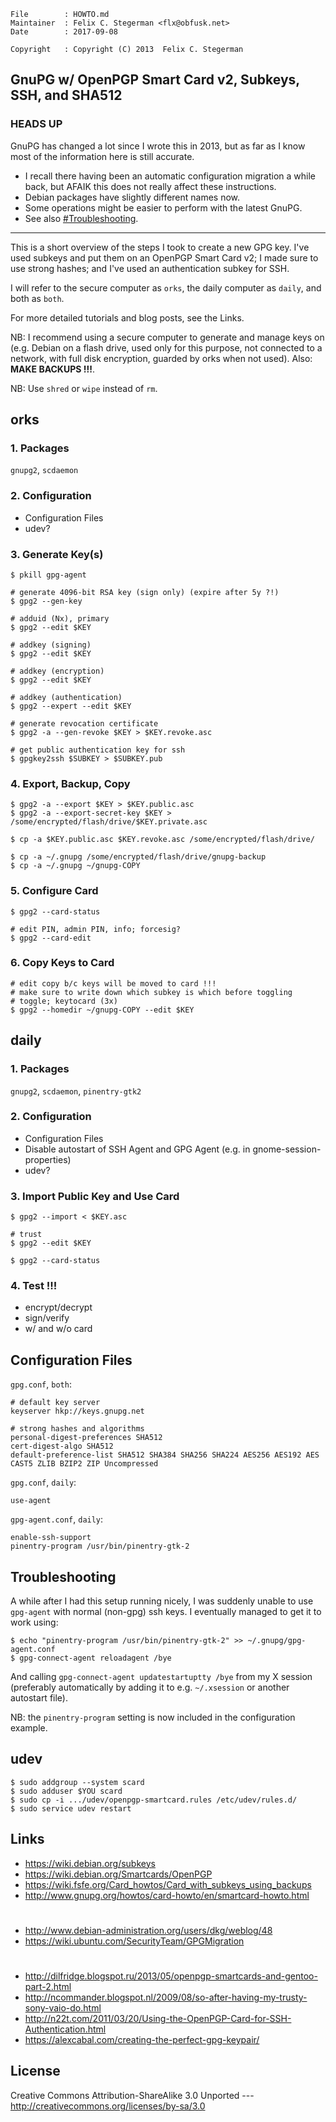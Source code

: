 <!-- {{{1 -->

    File        : HOWTO.md
    Maintainer  : Felix C. Stegerman <flx@obfusk.net>
    Date        : 2017-09-08

    Copyright   : Copyright (C) 2013  Felix C. Stegerman

<!-- }}}1 -->

## GnuPG w/ OpenPGP Smart Card v2, Subkeys, SSH, and SHA512

<!-- {{{1 -->

### HEADS UP

  GnuPG has changed a lot since I wrote this in 2013, but as far as I
  know most of the information here is still accurate.

  * I recall there having been an automatic configuration migration a
    while back, but AFAIK this does not really affect these
    instructions.
  * Debian packages have slightly different names now.
  * Some operations might be easier to perform with the latest GnuPG.
  * See also [#Troubleshooting](Troubleshooting).

  ---

  This is a short overview of the steps I took to create a new GPG
  key.  I've used subkeys and put them on an OpenPGP Smart Card v2; I
  made sure to use strong hashes; and I've used an authentication
  subkey for SSH.

  I will refer to the secure computer as `orks`, the daily computer as
  `daily`, and both as `both`.

  For more detailed tutorials and blog posts, see the Links.

  NB: I recommend using a secure computer to generate and manage keys
  on (e.g. Debian on a flash drive, used only for this purpose, not
  connected to a network, with full disk encryption, guarded by orks
  when not used).  Also: **MAKE BACKUPS !!!**.

  NB: Use `shred` or `wipe` instead of `rm`.

<!-- }}}1 -->

## orks

<!-- {{{1 -->

### 1. Packages

  `gnupg2`, `scdaemon`

### 2. Configuration

  * Configuration Files
  * udev?

### 3. Generate Key(s)

```
$ pkill gpg-agent

# generate 4096-bit RSA key (sign only) (expire after 5y ?!)
$ gpg2 --gen-key

# adduid (Nx), primary
$ gpg2 --edit $KEY

# addkey (signing)
$ gpg2 --edit $KEY

# addkey (encryption)
$ gpg2 --edit $KEY

# addkey (authentication)
$ gpg2 --expert --edit $KEY

# generate revocation certificate
$ gpg2 -a --gen-revoke $KEY > $KEY.revoke.asc

# get public authentication key for ssh
$ gpgkey2ssh $SUBKEY > $SUBKEY.pub
```

### 4. Export, Backup, Copy

```
$ gpg2 -a --export $KEY > $KEY.public.asc
$ gpg2 -a --export-secret-key $KEY > /some/encrypted/flash/drive/$KEY.private.asc

$ cp -a $KEY.public.asc $KEY.revoke.asc /some/encrypted/flash/drive/

$ cp -a ~/.gnupg /some/encrypted/flash/drive/gnupg-backup
$ cp -a ~/.gnupg ~/gnupg-COPY
```

### 5. Configure Card

```
$ gpg2 --card-status

# edit PIN, admin PIN, info; forcesig?
$ gpg2 --card-edit
```

### 6. Copy Keys to Card

```
# edit copy b/c keys will be moved to card !!!
# make sure to write down which subkey is which before toggling
# toggle; keytocard (3x)
$ gpg2 --homedir ~/gnupg-COPY --edit $KEY
```

<!-- }}}1 -->

## daily

<!-- {{{1 -->

### 1. Packages

  `gnupg2`, `scdaemon`, `pinentry-gtk2`

### 2. Configuration

  * Configuration Files
  * Disable autostart of SSH Agent and GPG Agent (e.g. in
    gnome-session-properties)
  * udev?

### 3. Import Public Key and Use Card

```
$ gpg2 --import < $KEY.asc

# trust
$ gpg2 --edit $KEY

$ gpg2 --card-status
```

### 4. Test !!!

  * encrypt/decrypt
  * sign/verify
  * w/ and w/o card

<!-- }}}1 -->

## Configuration Files

<!-- {{{1 -->

`gpg.conf`, `both`:

```
# default key server
keyserver hkp://keys.gnupg.net

# strong hashes and algorithms
personal-digest-preferences SHA512
cert-digest-algo SHA512
default-preference-list SHA512 SHA384 SHA256 SHA224 AES256 AES192 AES CAST5 ZLIB BZIP2 ZIP Uncompressed
```

`gpg.conf`, `daily`:

```
use-agent
```

`gpg-agent.conf`, `daily`:

```
enable-ssh-support
pinentry-program /usr/bin/pinentry-gtk-2
```

<!-- }}}1 -->

## Troubleshooting

<!-- {{{1 -->

  A while after I had this setup running nicely, I was suddenly unable
  to use `gpg-agent` with normal (non-gpg) ssh keys.  I eventually
  managed to get it to work using:

```
$ echo "pinentry-program /usr/bin/pinentry-gtk-2" >> ~/.gnupg/gpg-agent.conf
$ gpg-connect-agent reloadagent /bye
```

  And calling `gpg-connect-agent updatestartuptty /bye` from my X
  session (preferably automatically by adding it to e.g. `~/.xsession`
  or another autostart file).

  NB: the `pinentry-program` setting is now included in the
  configuration example.

<!-- }}}1 -->

## udev

<!-- {{{1 -->

```
$ sudo addgroup --system scard
$ sudo adduser $YOU scard
$ sudo cp -i .../udev/openpgp-smartcard.rules /etc/udev/rules.d/
$ sudo service udev restart
```

<!-- }}}1 -->

## Links

<!-- {{{1 -->

  * https://wiki.debian.org/subkeys
  * https://wiki.debian.org/Smartcards/OpenPGP
  * https://wiki.fsfe.org/Card_howtos/Card_with_subkeys_using_backups
  * http://www.gnupg.org/howtos/card-howto/en/smartcard-howto.html

#

  * http://www.debian-administration.org/users/dkg/weblog/48
  * https://wiki.ubuntu.com/SecurityTeam/GPGMigration

#

  * http://dilfridge.blogspot.ru/2013/05/openpgp-smartcards-and-gentoo-part-2.html
  * http://ncommander.blogspot.nl/2009/08/so-after-having-my-trusty-sony-vaio-do.html
  * http://n22t.com/2011/03/20/Using-the-OpenPGP-Card-for-SSH-Authentication.html
  * https://alexcabal.com/creating-the-perfect-gpg-keypair/

<!-- }}}1 -->

## License

  Creative Commons Attribution-ShareAlike 3.0 Unported
  --- http://creativecommons.org/licenses/by-sa/3.0

<!-- vim: set tw=70 sw=2 sts=2 et fdm=marker : -->

